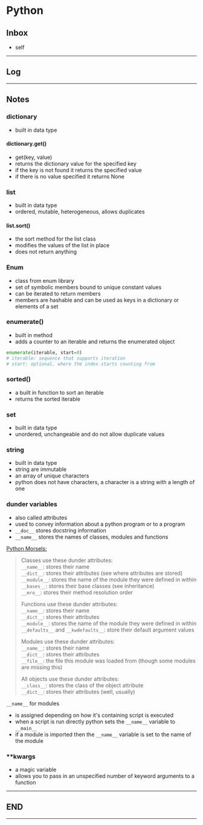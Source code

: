 # Python

## Inbox

- self

---

## Log

---

## Notes

### dictionary

- built in data type

#### dictionary.get()

- get(key, value)
- returns the dictionary value for the specified key
- if the key is not found it returns the specified value
- if there is no value specified it returns None

### list

- built in data type
- ordered, mutable, heterogeneous, allows duplicates

#### list.sort()

- the sort method for the list class
- modifies the values of the list in place
- does not return anything

### Enum

- class from enum library
- set of symbolic members bound to unique constant values
- can be iterated to return members
- members are hashable and can be used as keys in a dictionary or elements of a set

### enumerate()

- built in method
- adds a counter to an iterable and returns the enumerated object

```Python
enumerate(iterable, start=0)
# iterable: sequence that supports iteration
# start: optional, where the index starts counting from
```

### sorted()

- a built in function to sort an iterable
- returns the sorted iterable

### set

- built in data type
- unordered, unchangeable and do not allow duplicate values

### string

- built in data type
- string are immutable
- an array of unique characters
- python does not have characters, a character is a string with a length of one

### dunder variables

- also called attributes
- used to convey information about a python program or to a program
- `__doc__` stores docstring information
- `__name__` stores the names of classes, modules and functions

[Python Morsels:](https://www.pythonmorsels.com/dunder-variables/#:~:text=Dunder%20variables%201%20Dunder%20variables%20convey%20information%20Python,variables%2C%20attributes%2C%20and%20methods%20have%20two%20purposes%3A%20)  

> Classes use these dunder attributes:  
>`__name__`: stores their name  
>`__dict__`: stores their attributes (see where attributes are stored)  
>`__module__`: stores the name of the module they were defined in within  
>`__bases__`: stores their base classes (see inheritance)  
>`__mro__`: stores their method resolution order  
>
>Functions use these dunder attributes:  
>`__name__`: stores their name  
>`__dict__`: stores their attributes  
>`__module__`: stores the name of the module they were defined in within  
>`__defaults__` and `__kwdefaults__`: store their default argument values  
>
>Modules use these dunder attributes:  
>`__name__`: stores their name  
>`__dict__`: stores their attributes  
>`__file__`: the file this module was loaded from (though some modules are missing this)  
>
>All objects use these dunder attributes:  
>`__class__`: stores the class of the object attribute  
>`__dict__`: stores their attributes (well, usually)  

`__name__` for modules

- is assigned depending on how it's containing script is executed
- when a script is run directly python sets the `__name__` variable to `__main__`
- if a module is imported then the `__name__` variable is set to the name of the module

### **kwargs

- a magic variable
- allows you to pass in an unspecified number of keyword arguments to a function

---

## END

---
